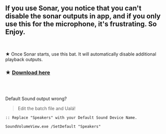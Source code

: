 ## If you use Sonar, you notice that you can't disable the sonar outputs in app, and if you only use this for the microphone, it's frustrating. So Enjoy.

</br>

★ Once Sonar starts, use this bat. It will automatically disable additional playback outputs.

### ★ [Download here](https://github.com/gzmatte/sonar/releases/download/1/Sonar.bat)

</br> 

</br> 

Default Sound output wrong? 
> Edit the batch file and Ualá!

```
:: Replace "Speakers" with your Default Sound Device Name.

SoundVolumeView.exe /SetDefault "Speakers"
```
